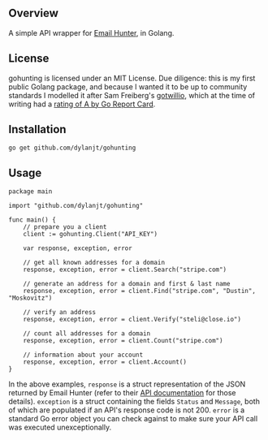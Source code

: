 ## Overview
A simple API wrapper for [Email Hunter](https://emailhunter.co), in Golang.

## License
gohunting is licensed under an MIT License. Due diligence: this is my first public Golang package, and because I wanted it to be up to community standards I modelled it after Sam Freiberg's [gotwillio](https://github.com/sfreiberg/gotwilio), which at the time of writing had a [rating of A by Go Report Card](https://goreportcard.com/report/github.com/sfreiberg/gotwilio).

## Installation
`go get github.com/dylanjt/gohunting`

## Usage

	package main

	import "github.com/dylanjt/gohunting"

	func main() {
		// prepare you a client
		client := gohunting.Client("API_KEY")

		var response, exception, error

		// get all known addresses for a domain
		response, exception, error = client.Search("stripe.com")

		// generate an address for a domain and first & last name
		response, exception, error = client.Find("stripe.com", "Dustin", "Moskovitz")

		// verify an address
		response, exception, error = client.Verify("steli@close.io")

		// count all addresses for a domain
		response, exception, error = client.Count("stripe.com")

		// information about your account
		response, exception, error = client.Account()
	}

In the above examples, `response` is a struct representation of the JSON returned by Email Hunter (refer to their [API documentation](https://emailhunter.co/api/docs) for those details). `exception` is a struct containing the fields `Status` and `Message`, both of which are populated if an API's response code is not 200. `error` is a standard Go error object you can check against to make sure your API call was executed unexceptionally.